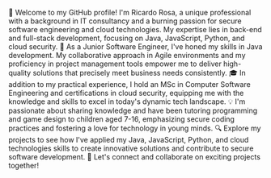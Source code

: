 👋 Welcome to my GitHub profile! I'm Ricardo Rosa, a unique professional with a background in IT consultancy and a burning passion for secure software engineering and cloud technologies. My expertise lies in back-end and full-stack development, focusing on Java, JavaScript, Python, and cloud security.
🚀 As a Junior Software Engineer, I've honed my skills in Java development. My collaborative approach in Agile environments and my proficiency in project management tools empower me to deliver high-quality solutions that precisely meet business needs consistently.
🎓 In addition to my practical experience, I hold an MSc in Computer Software Engineering and certifications in cloud security, equipping me with the knowledge and skills to excel in today's dynamic tech landscape.
💡 I'm passionate about sharing knowledge and have been tutoring programming and game design to children aged 7-16, emphasizing secure coding practices and fostering a love for technology in young minds.
🔍 Explore my projects to see how I've applied my Java, JavaScript, Python, and cloud technologies skills to create innovative solutions and contribute to secure software development.
🌟 Let's connect and collaborate on exciting projects together!

